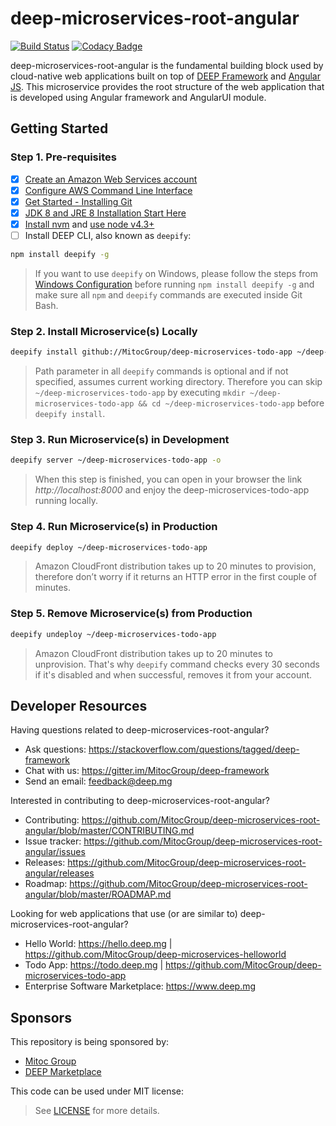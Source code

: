 deep-microservices-root-angular
===============================

[![Build Status](https://travis-ci.org/MitocGroup/deep-microservices-root-angular.svg?branch=master)](https://travis-ci.org/MitocGroup/deep-microservices-root-angular)
[![Codacy Badge](https://api.codacy.com/project/badge/coverage/ef7c8d169940408dbeb10c634c8b4259)](https://www.codacy.com/app/MitocGroup/deep-microservices-root-angular)

deep-microservices-root-angular is the fundamental building block used by cloud-native web applications
built on top of [DEEP Framework](https://github.com/MitocGroup/deep-framework) and
[Angular JS](https://angularjs.org). This microservice provides the root structure of the web application 
that is developed using Angular framework and AngularUI module.


## Getting Started

### Step 1. Pre-requisites

- [x] [Create an Amazon Web Services account](https://www.youtube.com/watch?v=WviHsoz8yHk)
- [x] [Configure AWS Command Line Interface](https://docs.aws.amazon.com/cli/latest/userguide/cli-chap-getting-started.html)
- [x] [Get Started - Installing Git](https://git-scm.com/book/en/v2/Getting-Started-Installing-Git)
- [x] [JDK 8 and JRE 8 Installation Start Here](https://docs.oracle.com/javase/8/docs/technotes/guides/install/install_overview.html)
- [x] [Install nvm](https://github.com/creationix/nvm#install-script) and [use node v4.3+](https://github.com/creationix/nvm#usage)
- [ ] Install DEEP CLI, also known as `deepify`:

```bash
npm install deepify -g
```

> If you want to use `deepify` on Windows, please follow the steps from
[Windows Configuration](https://github.com/MitocGroup/deep-framework/blob/master/docs/windows.md)
before running `npm install deepify -g` and make sure all `npm` and `deepify` commands are executed
inside Git Bash.

### Step 2. Install Microservice(s) Locally

```bash
deepify install github://MitocGroup/deep-microservices-todo-app ~/deep-microservices-todo-app
```

> Path parameter in all `deepify` commands is optional and if not specified, assumes current
working directory. Therefore you can skip `~/deep-microservices-todo-app` by executing
`mkdir ~/deep-microservices-todo-app && cd ~/deep-microservices-todo-app` before `deepify install`.

### Step 3. Run Microservice(s) in Development

```bash
deepify server ~/deep-microservices-todo-app -o
```

> When this step is finished, you can open in your browser the link *http://localhost:8000*
and enjoy the deep-microservices-todo-app running locally.

### Step 4. Run Microservice(s) in Production

```bash
deepify deploy ~/deep-microservices-todo-app
```

> Amazon CloudFront distribution takes up to 20 minutes to provision, therefore don’t worry
if it returns an HTTP error in the first couple of minutes.

### Step 5. Remove Microservice(s) from Production

```bash
deepify undeploy ~/deep-microservices-todo-app
```

> Amazon CloudFront distribution takes up to 20 minutes to unprovision. That's why `deepify`
command checks every 30 seconds if it's disabled and when successful, removes it from your account.


## Developer Resources

Having questions related to deep-microservices-root-angular?

- Ask questions: https://stackoverflow.com/questions/tagged/deep-framework
- Chat with us: https://gitter.im/MitocGroup/deep-framework
- Send an email: feedback@deep.mg

Interested in contributing to deep-microservices-root-angular?

- Contributing: https://github.com/MitocGroup/deep-microservices-root-angular/blob/master/CONTRIBUTING.md
- Issue tracker: https://github.com/MitocGroup/deep-microservices-root-angular/issues
- Releases: https://github.com/MitocGroup/deep-microservices-root-angular/releases
- Roadmap: https://github.com/MitocGroup/deep-microservices-root-angular/blob/master/ROADMAP.md

Looking for web applications that use (or are similar to) deep-microservices-root-angular?

- Hello World: https://hello.deep.mg | https://github.com/MitocGroup/deep-microservices-helloworld
- Todo App: https://todo.deep.mg | https://github.com/MitocGroup/deep-microservices-todo-app
- Enterprise Software Marketplace: https://www.deep.mg


## Sponsors

This repository is being sponsored by:
- [Mitoc Group](https://www.mitocgroup.com)
- [DEEP Marketplace](https://www.deep.mg)

This code can be used under MIT license:
> See [LICENSE](https://github.com/MitocGroup/deep-microservices-root-angular/blob/master/LICENSE) for more details.
